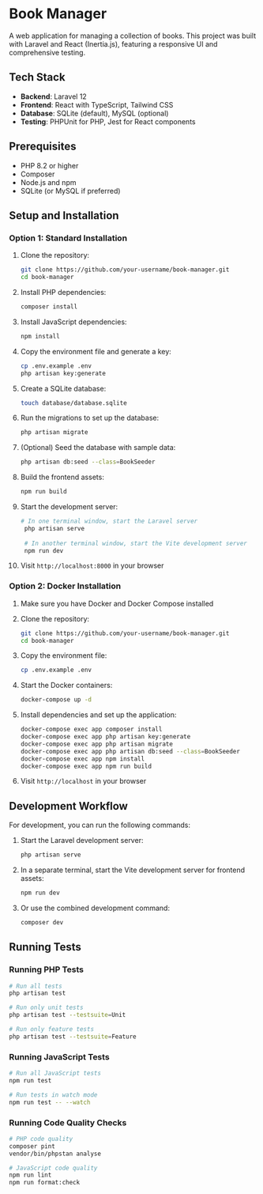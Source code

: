 # Book Manager

A web application for managing a collection of books. This project was built with Laravel and React (Inertia.js), featuring a responsive UI and comprehensive testing.

## Tech Stack

- **Backend**: Laravel 12
- **Frontend**: React with TypeScript, Tailwind CSS
- **Database**: SQLite (default), MySQL (optional)
- **Testing**: PHPUnit for PHP, Jest for React components

## Prerequisites

- PHP 8.2 or higher
- Composer
- Node.js and npm
- SQLite (or MySQL if preferred)

## Setup and Installation

### Option 1: Standard Installation

1. Clone the repository:
   ```bash
   git clone https://github.com/your-username/book-manager.git
   cd book-manager
   ```

2. Install PHP dependencies:
   ```bash
   composer install
   ```

3. Install JavaScript dependencies:
   ```bash
   npm install
   ```

4. Copy the environment file and generate a key:
   ```bash
   cp .env.example .env
   php artisan key:generate
   ```

5. Create a SQLite database:
   ```bash
   touch database/database.sqlite
   ```

6. Run the migrations to set up the database:
   ```bash
   php artisan migrate
   ```

7. (Optional) Seed the database with sample data:
   ```bash
   php artisan db:seed --class=BookSeeder
   ```

8. Build the frontend assets:
   ```bash
   npm run build
   ```

9. Start the development server:
   ```bash
   # In one terminal window, start the Laravel server
    php artisan serve
    
    # In another terminal window, start the Vite development server
    npm run dev
   ```

10. Visit `http://localhost:8000` in your browser

### Option 2: Docker Installation

1. Make sure you have Docker and Docker Compose installed

2. Clone the repository:
   ```bash
   git clone https://github.com/your-username/book-manager.git
   cd book-manager
   ```

3. Copy the environment file:
   ```bash
   cp .env.example .env
   ```

4. Start the Docker containers:
   ```bash
   docker-compose up -d
   ```

5. Install dependencies and set up the application:
    ```bash
    docker-compose exec app composer install
    docker-compose exec app php artisan key:generate
    docker-compose exec app php artisan migrate
    docker-compose exec app php artisan db:seed --class=BookSeeder
    docker-compose exec app npm install
    docker-compose exec app npm run build
    ```

6. Visit `http://localhost` in your browser

## Development Workflow

For development, you can run the following commands:

1. Start the Laravel development server:
   ```bash
   php artisan serve
   ```

2. In a separate terminal, start the Vite development server for frontend assets:
   ```bash
   npm run dev
   ```

3. Or use the combined development command:
   ```bash
   composer dev
   ```

## Running Tests

### Running PHP Tests

```bash
# Run all tests
php artisan test

# Run only unit tests
php artisan test --testsuite=Unit

# Run only feature tests
php artisan test --testsuite=Feature
```

### Running JavaScript Tests

```bash
# Run all JavaScript tests
npm run test

# Run tests in watch mode
npm run test -- --watch
```

### Running Code Quality Checks

```bash
# PHP code quality
composer pint
vendor/bin/phpstan analyse

# JavaScript code quality
npm run lint
npm run format:check
```
